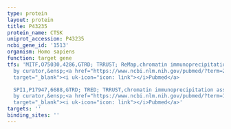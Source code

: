 ```yaml
---
type: protein
layout: protein
title: P43235
protein_name: CTSK
uniprot_accession: P43235
ncbi_gene_id: '1513'
organism: Homo sapiens
function: target gene
tfs: 'MITF,O75030,4286,GTRD; TRRUST; ReMap,chromatin immunoprecipitation assay; inferred
  by curator,&ensp;<a href="https://www.ncbi.nlm.nih.gov/pubmed/?term=21602817%5Buid%5D"
  target="_blank"><i uk-icon="icon: link"></i>Pubmed</a>

  SPI1,P17947,6688,GTRD; TRED; TRRUST,chromatin immunoprecipitation assay; inferred
  by curator,&ensp;<a href="https://www.ncbi.nlm.nih.gov/pubmed/?term=15304486%5Buid%5D"
  target="_blank"><i uk-icon="icon: link"></i>Pubmed</a>'
targets: ''
binding_sites: ''
---
```


